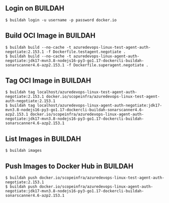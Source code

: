 
## Login on BUILDAH

```shell
$ buildah login -u username -p password docker.io
```

## Build OCI Image in BUILDAH

```shell
$ buildah build --no-cache -t azuredevops-linux-test-agent-auth-negotiate:2.153.1 -f Dockerfile.testagent.negotiate .
$ buildah build --no-cache -t azuredevops-linux-agent-auth-negotiate:jdk17-mvn3.8-nodejs16-py3-go1.17-dockercli-buildah-sonarscanner4.6-azp2.153.1 -f Dockerfile.superagent.negotiate .
```

## Tag OCI Image in BUILDAH

```shell
$ buildah tag localhost/azuredevops-linux-test-agent-auth-negotiate:2.153.1 docker.io/scopeinfra/azuredevops-linux-test-agent-auth-negotiate:2.153.1
$ buildah tag localhost/azuredevops-linux-agent-auth-negotiate:jdk17-mvn3.8-nodejs16-py3-go1.17-dockercli-buildah-sonarscanner4.6-azp2.153.1 docker.io/scopeinfra/azuredevops-linux-agent-auth-negotiate:jdk17-mvn3.8-nodejs16-py3-go1.17-dockercli-buildah-sonarscanner4.6-azp2.153.1
```

## List Images in BUILDAH

```shell
$ buildah images
```

## Push Images to Docker Hub in BUILDAH

```shell
$ buildah push docker.io/scopeinfra/azuredevops-linux-test-agent-auth-negotiate:2.153.1
$ buildah push docker.io/scopeinfra/azuredevops-linux-agent-auth-negotiate:jdk17-mvn3.8-nodejs16-py3-go1.17-dockercli-buildah-sonarscanner4.6-azp2.153.1
```

